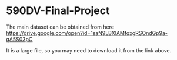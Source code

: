 # 590DV-Final-Project
The main dataset can be obtained from here https://drive.google.com/open?id=1saN9LBXlAMfqxgRSOndGp9a-qA5S03pC

It is a large file, so you may need to download it from the link above.
